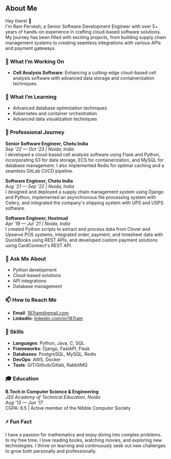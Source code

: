 ## About Me

Hey there! 👋  
I'm Ram Pervesh, a Senior Software Development Engineer with over 5+ years of hands-on experience in crafting cloud-based software solutions. My journey has been filled with exciting projects, from building supply chain management systems to creating seamless integrations with various APIs and payment gateways.

### 🚀 What I’m Working On
- **Cell Analysis Software**: Enhancing a cutting-edge cloud-based cell analysis software with advanced data storage and containerization techniques.

### 🌱 What I’m Learning
- Advanced database optimization techniques
- Kubernetes and container orchestration
- Advanced data visualization techniques

### 💼 Professional Journey

**Senior Software Engineer, Chetu India**  
*Sep '22 — Oct '23 | Noida, India*  
I developed a cloud-based cell analysis software using Flask and Python, incorporating S3 for data storage, ECS for containerization, and MySQL for database management. I also implemented Redis for optimal caching and a seamless GitLab CI/CD pipeline.

**Software Engineer, Chetu India**  
*Aug '21 — Sep '22 | Noida, India*  
I designed and deployed a supply chain management system using Django and Python, implemented an asynchronous file processing system with Celery, and integrated the company's shipping system with UPS and USPS software.

**Software Engineer, Hostmud**  
*Apr '19 — Jul '21 | Noida, India*  
I created Python scripts to extract and process data from Clover and Upserve POS systems, integrated order, payment, and timesheet data with QuickBooks using REST APIs, and developed custom payment solutions using CardConnect's REST API.

### 💬 Ask Me About
- Python development
- Cloud-based solutions
- API integrations
- Database management

### 📫 How to Reach Me
- **Email**: 187ram@gmail.com
- **LinkedIn**: [linkedin.com/in/187ram](https://linkedin.com/in/187ram)

### 🌟 Skills
- **Languages**: Python, Java, C, SQL
- **Frameworks**: Django, FastAPI, Flask
- **Databases**: PostgreSQL, MySQL, Redis
- **DevOps**: AWS, Docker
- **Tools**: GIT/Github/Gitlab, RabbitMQ

### 🎓 Education
**B.Tech in Computer Science & Engineering**  
*JSS Academy of Technical Education, Noida*  
*Aug '13 — Jun '17*  
CGPA: 6.5 | Active member of the Nibble Computer Society

### ⚡ Fun Fact
I have a passion for mathematics and enjoy diving into complex problems. In my free time, I love reading books, watching movies, and exploring new technologies. I thrive on learning and continuously seek out new challenges to grow both personally and professionally.
